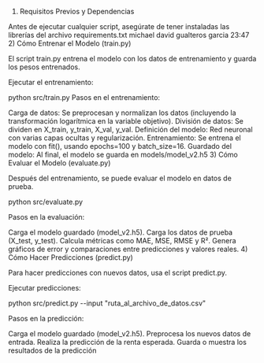1) Requisitos Previos y Dependencias

Antes de ejecutar cualquier script, asegúrate de tener instaladas las librerías del archivo requirements.txt
michael david gualteros garcia
23:47
2) Cómo Entrenar el Modelo (train.py)

El script train.py entrena el modelo con los datos de entrenamiento y guarda los pesos entrenados.

Ejecutar el entrenamiento:

python src/train.py
Pasos en el entrenamiento:

Carga de datos: Se preprocesan y normalizan los datos (incluyendo la transformación logarítmica en la variable objetivo).
División de datos: Se dividen en X_train, y_train, X_val, y_val.
Definición del modelo: Red neuronal con varias capas ocultas y regularización.
Entrenamiento: Se entrena el modelo con fit(), usando epochs=100 y batch_size=16.
Guardado del modelo: Al final, el modelo se guarda en models/model_v2.h5
3) Cómo Evaluar el Modelo (evaluate.py)

Después del entrenamiento, se puede evaluar el modelo en datos de prueba.

python src/evaluate.py

Pasos en la evaluación:

Carga el modelo guardado (model_v2.h5).
Carga los datos de prueba (X_test, y_test).
Calcula métricas como MAE, MSE, RMSE y R².
Genera gráficos de error y comparaciones entre predicciones y valores reales.
4) Cómo Hacer Predicciones (predict.py)

Para hacer predicciones con nuevos datos, usa el script predict.py.

Ejecutar predicciones:

python src/predict.py --input "ruta_al_archivo_de_datos.csv"

Pasos en la predicción:

Carga el modelo guardado (model_v2.h5).
Preprocesa los nuevos datos de entrada.
Realiza la predicción de la renta esperada.
Guarda o muestra los resultados de la predicción

